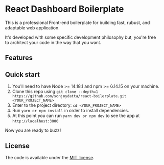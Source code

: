 # React Dashboard Boilerplate

This is a professional Front-end boilerplate for building fast, rubust, and adaptable web application.

It's developed with some specific development philosophy but, you're free to architect your code in the way that you want.

## Features

## Quick start

1. You'll need to have Node >= 14.18.1 and npm >= 6.14.15 on your machine.
2. Clone this repo using `git clone --depth=1 https://github.com/sonjoydatta/react-boilerplate.git <YOUR_PROJECT_NAME>`
3. Enter to the project directory: `cd <YOUR_PROJECT_NAME>`
4. Run `yarn or npm install` in order to install dependencies.
5. At this point you can run `yarn dev or npm dev` to see the app at `http://localhost:3000`

Now you are ready to buzz!

## License

The code is available under the [MIT license](LICENSE.md).
